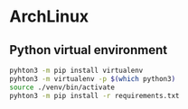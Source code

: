 # ArchLinux

## Python virtual environment

```bash
pyhton3 -m pip install virtualenv
pyhton3 -m virtualenv -p $(which python3)
source ./venv/bin/activate
pyhton3 -m pip install -r requirements.txt
```
